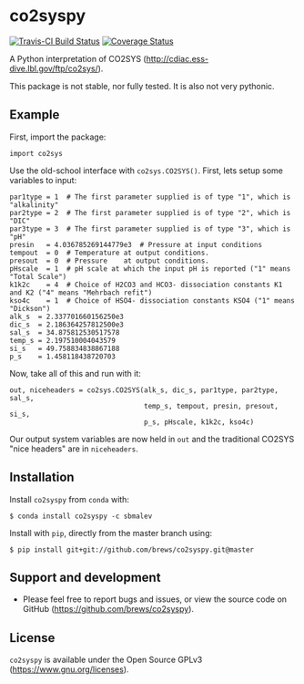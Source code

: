 # co2syspy

[![Travis-CI Build Status](https://travis-ci.org/brews/co2syspy.svg?branch=master)](https://travis-ci.org/brews/co2syspy)
[![Coverage Status](https://coveralls.io/repos/github/brews/co2syspy/badge.svg?branch=master)](https://coveralls.io/github/brews/co2syspy?branch=coverage_fix)

A Python interpretation of CO2SYS (http://cdiac.ess-dive.lbl.gov/ftp/co2sys/).

This package is not stable, nor fully tested. It is also not very pythonic.

## Example

First, import the package:

    import co2sys
    
Use the old-school interface with `co2sys.CO2SYS()`. First, lets setup some variables to input:

    par1type = 1  # The first parameter supplied is of type "1", which is "alkalinity"
    par2type = 2  # The first parameter supplied is of type "2", which is "DIC"
    par3type = 3  # The first parameter supplied is of type "3", which is "pH"
    presin   = 4.036785269144779e3  # Pressure at input conditions
    tempout  = 0  # Temperature at output conditions.
    presout  = 0  # Pressure    at output conditions.
    pHscale  = 1  # pH scale at which the input pH is reported ("1" means "Total Scale")
    k1k2c    = 4  # Choice of H2CO3 and HCO3- dissociation constants K1 and K2 ("4" means "Mehrbach refit")
    kso4c    = 1  # Choice of HSO4- dissociation constants KSO4 ("1" means "Dickson")
    alk_s  = 2.337701660156250e3
    dic_s  = 2.186364257812500e3
    sal_s  = 34.875812530517578
    temp_s = 2.197510004043579
    si_s   = 49.758834838867188
    p_s    = 1.458118438720703

Now, take all of this and run with it:

    out, niceheaders = co2sys.CO2SYS(alk_s, dic_s, par1type, par2type, sal_s, 
                                     temp_s, tempout, presin, presout, si_s, 
                                     p_s, pHscale, k1k2c, kso4c)

Our output system variables are now held in `out` and the traditional CO2SYS "nice headers" are in `niceheaders`.

## Installation

Install `co2syspy` from `conda` with:

    $ conda install co2syspy -c sbmalev

Install with `pip`, directly from the master branch using:

    $ pip install git+git://github.com/brews/co2syspy.git@master
    
## Support and development

* Please feel free to report bugs and issues, or view the source code on GitHub (https://github.com/brews/co2syspy).

## License

`co2syspy` is available under the Open Source GPLv3 (https://www.gnu.org/licenses).